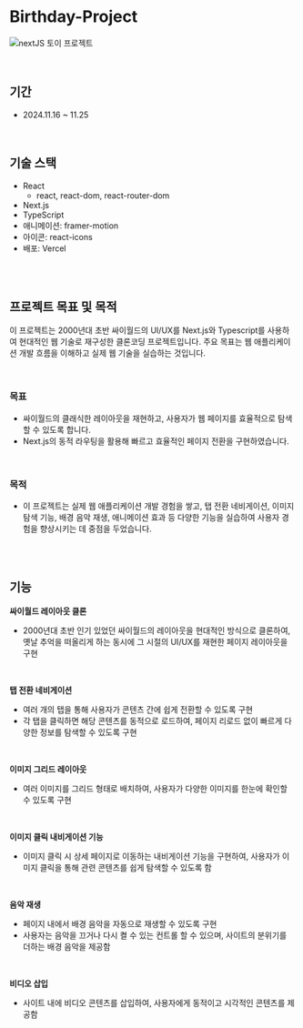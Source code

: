 # Birthday-Project
![nextJS 토이 프로젝트](https://github.com/user-attachments/assets/cbfd73b8-6cdc-4606-af7e-ac9bb72a970d)

<br/>

## 기간
- 2024.11.16 ~ 11.25

<br/>

## 기술 스택
- React
   - react, react-dom, react-router-dom
- Next.js
- TypeScript
- 애니메이션: framer-motion 
- 아이콘: react-icons 
- 배포: Vercel

<br/><br/>

## 프로젝트 목표 및 목적
이 프로젝트는 2000년대 초반 싸이월드의 UI/UX를 Next.js와 Typescript를 사용하여 현대적인 웹 기술로 재구성한 클론코딩 프로젝트입니다. 
주요 목표는 웹 애플리케이션 개발 흐름을 이해하고 실제 웹 기술을 실습하는 것입니다.

<br/>

### 목표
- 싸이월드의 클래식한 레이아웃을 재현하고, 사용자가 웹 페이지를 효율적으로 탐색할 수 있도록 합니다. 
- Next.js의 동적 라우팅을 활용해 빠르고 효율적인 페이지 전환을 구현하였습니다.

<br/>

### 목적
- 이 프로젝트는 실제 웹 애플리케이션 개발 경험을 쌓고, 탭 전환 네비게이션, 이미지 탐색 기능, 배경 음악 재생, 애니메이션 효과 등 다양한 기능을 실습하여 사용자 경험을 향상시키는 데 중점을 두었습니다.

<br/><br/>

## 기능
**싸이월드 레이아웃 클론**
- 2000년대 초반 인기 있었던 싸이월드의 레이아웃을 현대적인 방식으로 클론하여, 옛날 추억을 떠올리게 하는 동시에 그 시절의 UI/UX를 재현한 페이지 레이아웃을 구현

<br/>

**탭 전환 네비게이션**
- 여러 개의 탭을 통해 사용자가 콘텐츠 간에 쉽게 전환할 수 있도록 구현
- 각 탭을 클릭하면 해당 콘텐츠를 동적으로 로드하여, 페이지 리로드 없이 빠르게 다양한 정보를 탐색할 수 있도록 구현

<br/>

**이미지 그리드 레이아웃**
- 여러 이미지를 그리드 형태로 배치하여, 사용자가 다양한 이미지를 한눈에 확인할 수 있도록 구현

<br/>

**이미지 클릭 내비게이션 기능**
- 이미지 클릭 시 상세 페이지로 이동하는 내비게이션 기능을 구현하여, 사용자가 이미지 클릭을 통해 관련 콘텐츠를 쉽게 탐색할 수 있도록 함

<br/>

**음악 재생**
- 페이지 내에서 배경 음악을 자동으로 재생할 수 있도록 구현
- 사용자는 음악을 끄거나 다시 켤 수 있는 컨트롤 할 수 있으며, 사이트의 분위기를 더하는 배경 음악을 제공함

<br/>

**비디오 삽입**
- 사이트 내에 비디오 콘텐츠를 삽입하여, 사용자에게 동적이고 시각적인 콘텐츠를 제공함

<br/><br/>
<br/>
